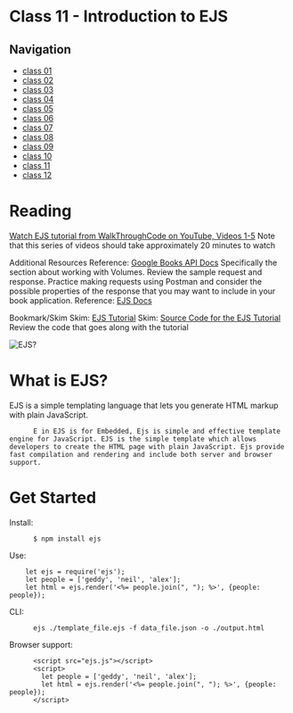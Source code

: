 # Class 11 - Introduction to EJS

## Navigation ##
 - [class 01](class-01.md)
 - [class 02](class-02.md)
 - [class 03](class-03.md) 
 - [class 04](class-04.md)
 - [class 05](class-05.md)
 - [class 06](class-06.md)
 - [class 07](class-07.md)
 - [class 08](class-08.md)
 - [class 09](class-09.md) 
 - [class 10](class-10.md)
 - [class 11](class-11.md)
 - [class 12](class-12.md)

# Reading
[Watch EJS tutorial from WalkThroughCode on YouTube, Videos 1-5](https://www.youtube.com/playlist?list=PL7sCSgsRZ-slYARh3YJIqPGZqtGVqZRGt)
Note that this series of videos should take approximately 20 minutes to watch

Additional Resources
Reference: [Google Books API Docs](https://developers.google.com/books/docs/v1/using#WorkingVolumes)
Specifically the section about working with Volumes. Review the sample request and response. Practice making requests using Postman and consider the possible properties of the response that you may want to include in your book application.
Reference: [EJS Docs](http://ejs.co/)

Bookmark/Skim
Skim: [EJS Tutorial](https://scotch.io/tutorials/use-ejs-to-template-your-node-application)
Skim: [Source Code for the EJS Tutorial](https://github.com/scotch-io/node-ejs)
Review the code that goes along with the tutorial

![EJS?](https://www.geeksread.com/wp-content/uploads/2018/06/template-and-Ejsrendering-HTML-and-template.png)

# What is EJS?

EJS is a simple templating language that lets you generate HTML markup with plain JavaScript.

          E in EJS is for Embedded, Ejs is simple and effective template engine for JavaScript. EJS is the simple template which allows developers to create the HTML page with plain JavaScript. Ejs provide fast compilation and rendering and include both server and browser support.

    

# Get Started

Install:

          $ npm install ejs

Use:

        let ejs = require('ejs');
        let people = ['geddy', 'neil', 'alex'];
        let html = ejs.render('<%= people.join(", "); %>', {people: people});

CLI:

          ejs ./template_file.ejs -f data_file.json -o ./output.html

Browser support:

          <script src="ejs.js"></script>
          <script>
            let people = ['geddy', 'neil', 'alex'];
            let html = ejs.render('<%= people.join(", "); %>', {people: people});
          </script>
        

